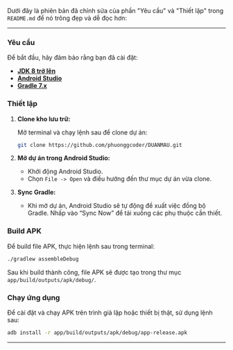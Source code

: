 Dưới đây là phiên bản đã chỉnh sửa của phần "Yêu cầu" và "Thiết lập" trong `README.md` để nó trông đẹp và dễ đọc hơn:

---

### Yêu cầu

Để bắt đầu, hãy đảm bảo rằng bạn đã cài đặt:

- **[JDK 8 trở lên](https://www.oracle.com/java/technologies/javase-jdk8-downloads.html)**
- **[Android Studio](https://developer.android.com/studio)**
- **[Gradle 7.x](https://gradle.org/releases/)**

### Thiết lập

1. **Clone kho lưu trữ:**

   Mở terminal và chạy lệnh sau để clone dự án:

   ```bash
   git clone https://github.com/phuonggcoder/DUANMAU.git
   ```

2. **Mở dự án trong Android Studio:**

   - Khởi động Android Studio.
   - Chọn `File -> Open` và điều hướng đến thư mục dự án vừa clone.

3. **Sync Gradle:**

   - Khi mở dự án, Android Studio sẽ tự động đề xuất việc đồng bộ Gradle. Nhấp vào “Sync Now” để tải xuống các phụ thuộc cần thiết.

### Build APK

Để build file APK, thực hiện lệnh sau trong terminal:

```bash
./gradlew assembleDebug
```

Sau khi build thành công, file APK sẽ được tạo trong thư mục `app/build/outputs/apk/debug/`.

### Chạy ứng dụng

Để cài đặt và chạy APK trên trình giả lập hoặc thiết bị thật, sử dụng lệnh sau:

```bash
adb install -r app/build/outputs/apk/debug/app-release.apk
```

---
